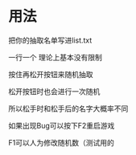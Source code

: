 # 用法

把你的抽取名单写进list.txt

一行一个 理论上基本没有限制

按住再松开按钮来随机抽取

松开按钮时也会进行一次随机

所以松手时和松手后的名字大概率不同

如果出现Bug可以按下F2重启游戏

F1可以人为修改随机数（测试用的